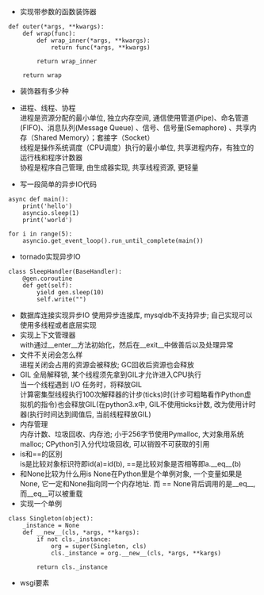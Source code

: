 - 实现带参数的函数装饰器
```
def outer(*args, **kwargs):
    def wrap(func):
        def wrap_inner(*args, **kwargs):
            return func(*args, **kwargs)

        return wrap_inner

    return wrap
```
- 装饰器有多少种

- 进程、线程、协程  
进程是资源分配的最小单位, 独立内存空间, 通信使用管道(Pipe)、命名管道(FIFO)、消息队列(Message Queue) 、信号、信号量(Semaphore) 、共享内存（Shared Memory）；套接字（Socket）  
线程是操作系统调度（CPU调度）执行的最小单位, 共享进程内存，有独立的运行栈和程序计数器  
协程是程序自己管理, 由生成器实现, 共享线程资源, 更轻量
- 写一段简单的异步IO代码  
```
async def main():
    print('hello')
    asyncio.sleep(1)
    print('world')

for i in range(5):
    asyncio.get_event_loop().run_until_complete(main())
```
- tornado实现异步IO
```
class SleepHandler(BaseHandler):
    @gen.coroutine
    def get(self):
        yield gen.sleep(10)
        self.write("")
```
- 数据库连接实现异步IO 
使用异步连接库, mysqldb不支持异步; 自己实现可以使用多线程或者底层实现
- 实现上下文管理器  
with通过__enter__方法初始化，然后在__exit__中做善后以及处理异常
- 文件不关闭会怎么样  
进程关闭会占用的资源会被释放; GC回收后资源也会释放
- GIL
全局解释锁, 某个线程须先拿到GIL才允许进入CPU执行  
当一个线程遇到 I/O 任务时，将释放GIL  
计算密集型线程执行100次解释器的计步(ticks)时(计步可粗略看作Python虚拟机的指令)也会释放GIL(在python3.x中, GIL不使用ticks计数, 改为使用计时器(执行时间达到阈值后, 当前线程释放GIL)  
- 内存管理  
内存计数、垃圾回收、内存池; 小于256字节使用Pymalloc, 大对象用系统malloc; CPython引入分代垃圾回收, 可以销毁不可获取的引用  
- is和==的区别  
is是比较对象标识符即id(a)=id(b), ==是比较对象是否相等即a.\_\_eq\_\_(b)  
- 和None比较为什么用is
None在Python里是个单例对象, 一个变量如果是None, 它一定和None指向同一个内存地址. 而 == None背后调用的是__eq__, 而__eq__可以被重载
- 实现一个单例
```
class Singleton(object):
    _instance = None
    def __new__(cls, *args, **kargs):
        if not cls._instance:
            org = super(Singleton, cls)
            cls._instance = org.__new__(cls, *args, **kargs)
        
        return cls._instance
```
- wsgi要素

